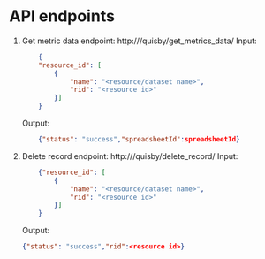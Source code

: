 # API endpoints

1. Get metric data
endpoint: http://<server>/quisby/get_metrics_data/
    Input: 
    ```json
        {
        "resource_id": [
            {
                "name": "<resource/dataset name>",
                "rid": "<resource id>"
            }]
        }
    ```
    Output:
    ```json
        {"status": "success","spreadsheetId":spreadsheetId}
    ```

2. Delete record 
endpoint: http://<server>/quisby/delete_record/
    Input:
    ```json
        {"resource_id": [
            {
                "name": "<resource/dataset name>",
                "rid": "<resource id>"
            }]
        }
    ```
    Output: 
    ```json
    {"status": "success","rid":<resource id>}
    ```